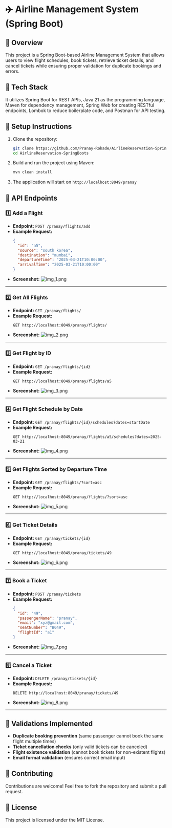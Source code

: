 # ✈️ Airline Management System (Spring Boot)

## 📌 Overview
This project is a Spring Boot-based Airline Management System that allows users to view flight schedules, book tickets, retrieve ticket details, and cancel tickets while ensuring proper validation for duplicate bookings and errors.

## 🚀 Tech Stack
It utilizes Spring Boot for REST APIs, Java 21 as the programming language, Maven for dependency management, Spring Web for creating RESTful endpoints, Lombok to reduce boilerplate code, and Postman for API testing.

## 🔧 Setup Instructions
1. Clone the repository:
   ```sh
   git clone https://github.com/Pranay-Rokade/AirlineReservation-SpringBoots
   cd AirlineReservation-SpringBoots
   ```
2. Build and run the project using Maven:
   ```sh
   mvn clean install
   ```
3. The application will start on `http://localhost:8049/pranay`

## 📌 API Endpoints

### 1️⃣ **Add a Flight**
- **Endpoint:** `POST /pranay/flights/add`
- **Example Request:**
  ```json
  {
    "id": "a5",
    "source": "south korea",
    "destination": "mumbai",
    "departureTime": "2025-03-21T10:00:00",
    "arrivalTime": "2025-03-21T10:00:00"
  }
  ```
- **Screenshot:**
  ![img_1.png](.github/images/1.png)

---

### 2️⃣ **Get All Flights**
- **Endpoint:** `GET /pranay/flights/`
- **Example Request:**
  ```http
  GET http://localhost:8049/pranay/flights/
  ```
- **Screenshot:**
  ![img_2.png](.github/images/2.png)

---

### 3️⃣ **Get Flight by ID**
- **Endpoint:** `GET /pranay/flights/{id}`
- **Example Request:**
  ```http
  GET http://localhost:8049/pranay/flights/a5
  ```
- **Screenshot:**
  ![img_3.png](.github/images/3.png)

---

### 4️⃣ **Get Flight Schedule by Date**
- **Endpoint:** `GET /pranay/flights/{id}/schedules?dates=startDate`
- **Example Request:**
  ```http
  GET http://localhost:8049/pranay/flights/a5/schedules?dates=2025-03-21
  ```
- **Screenshot:**
  ![img_4.png](.github/images/4.png)

---

### 5️⃣ **Get Flights Sorted by Departure Time**
- **Endpoint:** `GET /pranay/flights/?sort=asc`
- **Example Request:**
  ```http
  GET http://localhost:8049/pranay/flights/?sort=asc
  ```
- **Screenshot:**
  ![img_5.png](.github/images/5.png)

---

### 6️⃣ **Get Ticket Details**
- **Endpoint:** `GET /pranay/tickets/{id}`
- **Example Request:**
  ```http
  GET http://localhost:8049/pranay/tickets/49
  ```
- **Screenshot:**
  ![img_6.png](.github/images/6.png)

---

### 7️⃣ **Book a Ticket**
- **Endpoint:** `POST /pranay/tickets`
- **Example Request:**
  ```json
  {
    "id": "49",
    "passengerName": "pranay",
    "email": "xyz@gmail.com",
    "seatNumber": "B049",
    "flightId": "a1"
  }
  ```
- **Screenshot:**
  ![img_7.png](.github/images/7.png)

---

### 8️⃣ **Cancel a Ticket**
- **Endpoint:** `DELETE /pranay/tickets/{id}`
- **Example Request:**
  ```http
  DELETE http://localhost:8049/pranay/tickets/49
  ```
- **Screenshot:**
  ![img_8.png](.github/images/8.png)

---

## 📝 Validations Implemented
- **Duplicate booking prevention** (same passenger cannot book the same flight multiple times)
- **Ticket cancellation checks** (only valid tickets can be canceled)
- **Flight existence validation** (cannot book tickets for non-existent flights)
- **Email format validation** (ensures correct email input)

## 🤝 Contributing
Contributions are welcome! Feel free to fork the repository and submit a pull request.

## 📄 License
This project is licensed under the MIT License.
